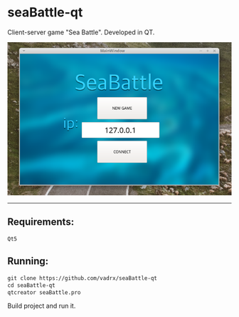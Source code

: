 # seaBattle-qt

Client-server game "Sea Battle".
Developed in QT.

![picture](./images/screen.png)
***

<h2> Requirements: </h2>

```
Qt5
```

<h2> Running: </h2>

```
git clone https://github.com/vadrx/seaBattle-qt
cd seaBattle-qt
qtcreator seaBattle.pro
```
Build project and run it.